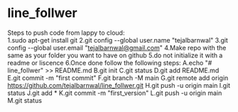 # line_follwer

Steps to push code from lappy to cloud:<br>
1.sudo apt-get install git
2.git config --global user.name "tejalbarnwal"
3.git config --global user.email "tejalbarnwal@gmail.com"
4.Make repo with the same as your folder you want to have on github
5.do not initialize it with a readme or liscence
6.Once done follow the following steps:
   A.echo "# line_follwer" >> README.md
   B.git init
   C.git status
   D.git add README.md
   E.git commit -m "first commit"
   F.git branch -M main
   G.git remote add origin https://github.com/tejalbarnwal/line_follwer.git
   H.git push -u origin main
   I.git status
   J.git add *
   K.git commit -m "first_version"
   L.git push -u origin main
   M.git status



